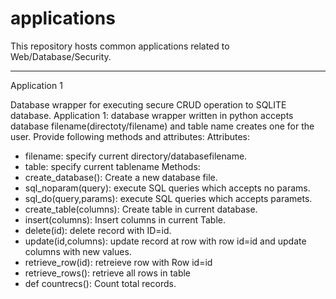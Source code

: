 # applications
This repository hosts common applications related to Web/Database/Security.


-----------------------------------
Application 1

Database wrapper for executing secure CRUD operation to SQLITE database.
Application 1:
database wrapper written in python accepts database filename(directoty/filename) and table name creates one for the user.
Provide following methods and attributes:
Attributes:
  - filename: specify current directory/databasefilename.
  - table: specify current tablename
Methods:
  - create_database(): Create a new database file.
  - sql_noparam(query): execute SQL queries which accepts no params.
  - sql_do(query,params): execute SQL queries which accepts paramets.
  - create_table(columns): Create table in current database.
  - insert(columns): Insert columns in current Table.
  - delete(id): delete record with ID=id.
  - update(id,columns): update record at row with row id=id and update columns with new values.
  - retrieve_row(id): retreieve row with Row id=id 
  - retrieve_rows(): retrieve all rows in table
  - def countrecs(): Count total records.
